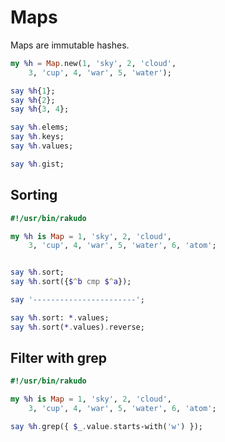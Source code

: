 # Maps

Maps are immutable hashes.  

```raku
my %h = Map.new(1, 'sky', 2, 'cloud', 
    3, 'cup', 4, 'war', 5, 'water');

say %h{1};
say %h{2};
say %h{3, 4};

say %h.elems;
say %h.keys;
say %h.values;

say %h.gist;
```

## Sorting 

```raku
#!/usr/bin/rakudo

my %h is Map = 1, 'sky', 2, 'cloud', 
    3, 'cup', 4, 'war', 5, 'water', 6, 'atom';


say %h.sort;
say %h.sort({$^b cmp $^a});

say '-----------------------';

say %h.sort: *.values;
say %h.sort(*.values).reverse;
```

## Filter with grep

```raku
#!/usr/bin/rakudo

my %h is Map = 1, 'sky', 2, 'cloud', 
    3, 'cup', 4, 'war', 5, 'water', 6, 'atom';

say %h.grep({ $_.value.starts-with('w') });
```
